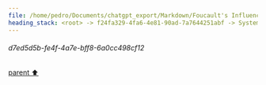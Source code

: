 ```yaml
---
file: /home/pedro/Documents/chatgpt_export/Markdown/Foucault's Influence in Humanities.md
heading_stack: <root> -> f24fa329-4fa6-4e81-90ad-7a7644251abf -> System -> 1f3b43bb-83b7-435a-b058-b8ceeece1862 -> System -> aaa26c41-3275-423c-a8bd-3a34c62d9955 -> User -> 7776b4c7-848d-4588-944b-6a7ff58673d8 -> Assistant -> aaa2f495-7b6b-47e1-a352-c902439bfdbd -> User -> d546338d-e7d5-4534-9a4d-224b0a02ffa6 -> Assistant -> aaa2117f-fb4b-4dd4-a6ca-17266c48425e -> User -> 7f415d9d-ae29-429a-8851-a90f7dc5b178 -> Assistant -> aaa24bbe-a72e-429e-aa99-f2e180763cfa -> User -> 850d1e8f-4715-416b-b369-59e0b76c5e80 -> Assistant -> aaa2113a-d870-4212-8758-573fbb03721f -> User -> f75679a1-0c71-4a54-bb70-fd60fe89c9ea -> Assistant -> aaa22909-eff4-49ae-8266-19aa90e81cfa -> User -> d7ed5d5b-fe4f-4a7e-bff8-6a0cc498cf12
---
```

###### d7ed5d5b-fe4f-4a7e-bff8-6a0cc498cf12
[parent ⬆️](#aaa22909-eff4-49ae-8266-19aa90e81cfa)
